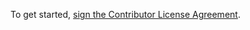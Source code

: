 To get started, <a href="https://www.clahub.com/agreements/SignumCollective/signum-workshop-client">sign the Contributor License Agreement</a>.
